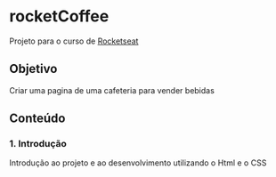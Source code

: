 # rocketCoffee

Projeto para o curso de [Rocketseat](https://rocketseat.com.br)

## Objetivo

Criar uma pagina de uma cafeteria para vender bebidas

## Conteúdo

### 1. Introdução

Introdução ao projeto e ao desenvolvimento utilizando o Html e o CSS

